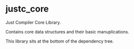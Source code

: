 # justc_core

Just Compiler Core Library.

Contains core data structures and their basic manuplications.

This library sits at the bottom of the dependency tree.
